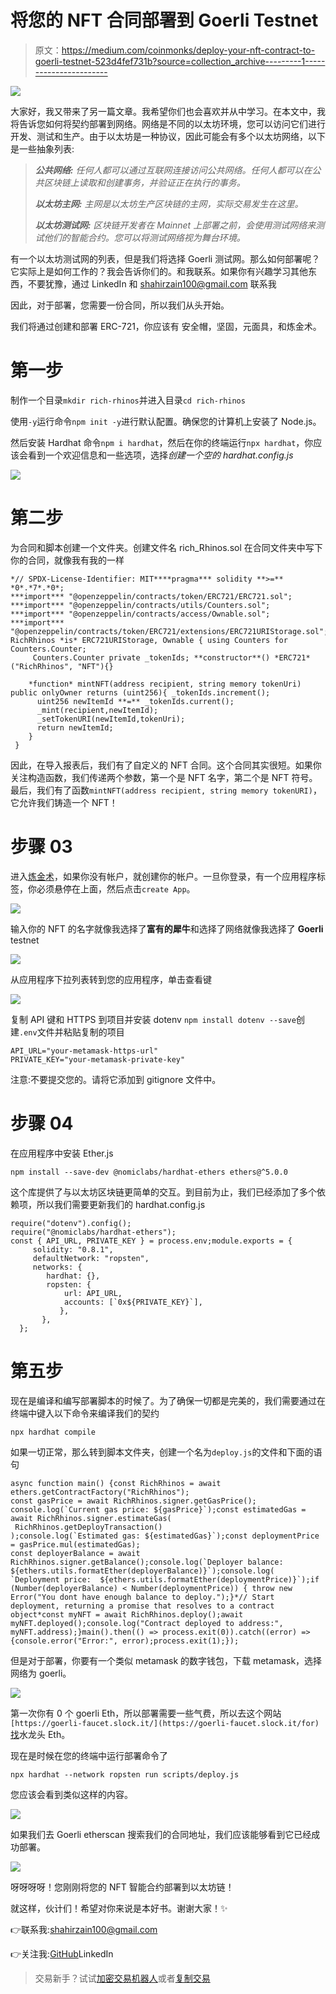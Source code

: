 # 将您的 NFT 合同部署到 Goerli Testnet

> 原文：<https://medium.com/coinmonks/deploy-your-nft-contract-to-goerli-testnet-523d4fef731b?source=collection_archive---------1----------------------->

![](img/ee3a11e6e86a8d24d2de974c084ae02f.png)

大家好，我又带来了另一篇文章。我希望你们也会喜欢并从中学习。在本文中，我将告诉您如何将契约部署到网络。网络是不同的以太坊环境，您可以访问它们进行开发、测试和生产。由于以太坊是一种协议，因此可能会有多个以太坊网络，以下是一些抽象列表:

> ***公共网络:*** *任何人都可以通过互联网连接访问公共网络。任何人都可以在公共区块链上读取和创建事务，并验证正在执行的事务。*
> 
> ***以太坊主网:*** *主网是以太坊生产区块链的主网，实际交易发生在这里。*
> 
> ***以太坊测试网:*** *区块链开发者在 Mainnet 上部署之前，会使用测试网络来测试他们的智能合约。您可以将测试网络视为舞台环境。*

有一个以太坊测试网的列表，但是我们将选择 Goerli 测试网。那么如何部署呢？它实际上是如何工作的？我会告诉你们的。和我联系。如果你有兴趣学习其他东西，不要犹豫，通过 LinkedIn 和 shahirzain100@gmail.com 联系我

因此，对于部署，您需要一份合同，所以我们从头开始。

我们将通过创建和部署 ERC-721，你应该有
安全帽，坚固，元面具，和炼金术。

# 第一步

制作一个目录`mkdir rich-rhinos`并进入目录`cd rich-rhinos`

使用`-y`运行命令`npm init -y`进行默认配置。确保您的计算机上安装了 Node.js。

然后安装 Hardhat 命令`npm i hardhat`，然后在你的终端运行`npx hardhat`，你应该会看到一个欢迎信息和一些选项，选择*创建一个空的 hardhat.config.js*

![](img/7d0799eaecf54568ed1dbef0dc6fd1a0.png)

# 第二步

为合同和脚本创建一个文件夹。创建文件名 rich_Rhinos.sol 在合同文件夹中写下你的合同，就像我有我的一样

```
*// SPDX-License-Identifier: MIT****pragma*** solidity **>=** *0*.*7*.*0*;
***import*** "@openzeppelin/contracts/token/ERC721/ERC721.sol";
***import*** "@openzeppelin/contracts/utils/Counters.sol";
***import*** "@openzeppelin/contracts/access/Ownable.sol";
***import*** "@openzeppelin/contracts/token/ERC721/extensions/ERC721URIStorage.sol";*contract* RichRhinos *is* ERC721URIStorage, Ownable { using Counters for Counters.Counter;
     Counters.Counter private _tokenIds; **constructor**() *ERC721*("RichRhinos", "NFT"){}

    *function* mintNFT(address recipient, string memory tokenUri)                     public onlyOwner returns (uint256){ _tokenIds.increment();
      uint256 newItemId **=** _tokenIds.current();
      _mint(recipient,newItemId);
      _setTokenURI(newItemId,tokenUri);
      return newItemId;
    }
 }
```

因此，在导入报表后，我们有了自定义的 NFT 合同。这个合同其实很短。如果你关注构造函数，我们传递两个参数，第一个是 NFT 名字，第二个是 NFT 符号。最后，我们有了函数`mintNFT(address recipient, string memory tokenURI)`，它允许我们铸造一个 NFT！

# 步骤 03

进入[炼金术](https://www.alchemy.com/)，如果你没有帐户，就创建你的帐户。一旦你登录，有一个应用程序标签，你必须悬停在上面，然后点击`create App`。

![](img/0a9a2bae9fe3cebeeb5566dac362ab68.png)

输入你的 NFT 的名字就像我选择了**富有的犀牛**和选择了网络就像我选择了 **Goerli** testnet

![](img/90c367e654b118b43f3dd56c8a463f4b.png)

从应用程序下拉列表转到您的应用程序，单击查看键

![](img/3bdbf423a4f3ca0f73a2f38311480598.png)

复制 API 键和 HTTPS 到项目并安装 dotenv `npm install dotenv --save`创建`.env`文件并粘贴复制的项目

```
API_URL="your-metamask-https-url"
PRIVATE_KEY="your-metamask-private-key"
```

注意:不要提交您的。请将它添加到 gitignore 文件中。

# 步骤 04

在应用程序中安装 Ether.js

```
npm install --save-dev @nomiclabs/hardhat-ethers ethers@^5.0.0
```

这个库提供了与以太坊区块链更简单的交互。到目前为止，我们已经添加了多个依赖项，所以我们需要更新我们的 hardhat.config.js

```
require("dotenv").config();
require("@nomiclabs/hardhat-ethers");
const { API_URL, PRIVATE_KEY } = process.env;module.exports = {
     solidity: "0.8.1",
     defaultNetwork: "ropsten",
     networks: {
        hardhat: {},
        ropsten: { 
            url: API_URL,
            accounts: [`0x${PRIVATE_KEY}`],
           },
       },
  };
```

# 第五步

现在是编译和编写部署脚本的时候了。为了确保一切都是完美的，我们需要通过在终端中键入以下命令来编译我们的契约

```
npx hardhat compile
```

如果一切正常，那么转到脚本文件夹，创建一个名为`deploy.js`的文件和下面的语句

```
async function main() {const RichRhinos = await ethers.getContractFactory("RichRhinos");
const gasPrice = await RichRhinos.signer.getGasPrice();
console.log(`Current gas price: ${gasPrice}`);const estimatedGas = await RichRhinos.signer.estimateGas(
 RichRhinos.getDeployTransaction()
);console.log(`Estimated gas: ${estimatedGas}`);const deploymentPrice = gasPrice.mul(estimatedGas);
const deployerBalance = await RichRhinos.signer.getBalance();console.log(`Deployer balance:  ${ethers.utils.formatEther(deployerBalance)}`);console.log( `Deployment price:  ${ethers.utils.formatEther(deploymentPrice)}`);if (Number(deployerBalance) < Number(deploymentPrice)) { throw new Error("You dont have enough balance to deploy.");}*// Start deployment, returning a promise that resolves to a contract object*const myNFT = await RichRhinos.deploy();await myNFT.deployed();console.log("Contract deployed to address:", myNFT.address);}main().then(() => process.exit(0)).catch((error) => {console.error("Error:", error);process.exit(1);});
```

但是对于部署，你要有一个类似 metamask 的数字钱包，下载 metamask，选择网络为 goerli。

![](img/c6c9232174b4afb5839103b0426e9d39.png)

第一次你有 0 个 goerli Eth，所以部署需要一些气费，所以去这个网站`[https://goerli-faucet.slock.it/](https://goerli-faucet.slock.it/for)` [找](https://goerli-faucet.slock.it/for)水龙头 Eth。

现在是时候在您的终端中运行部署命令了

```
npx hardhat --network ropsten run scripts/deploy.js
```

您应该会看到类似这样的内容。

![](img/a15b312390e7f744c316bdd29c1ef780.png)

如果我们去 Goerli etherscan 搜索我们的合同地址，我们应该能够看到它已经成功部署。

![](img/9e24416e2d173bb0e64e920513882a4a.png)

呀呀呀呀！您刚刚将您的 NFT 智能合约部署到以太坊链！

就这样，伙计们！希望对你来说是本好书。谢谢大家！✨

👉联系我:shahirzain100@gmail.com

👉关注我:[GitHub](https://github.com/ShahirZain)LinkedIn

> 交易新手？试试[加密交易机器人](/coinmonks/crypto-trading-bot-c2ffce8acb2a)或者[复制交易](/coinmonks/top-10-crypto-copy-trading-platforms-for-beginners-d0c37c7d698c)